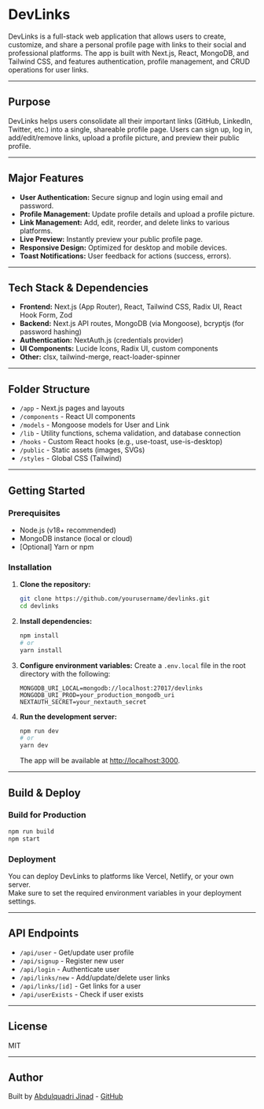 # DevLinks

DevLinks is a full-stack web application that allows users to create, customize, and share a personal profile page with links to their social and professional platforms. The app is built with Next.js, React, MongoDB, and Tailwind CSS, and features authentication, profile management, and CRUD operations for user links.

---

## Purpose

DevLinks helps users consolidate all their important links (GitHub, LinkedIn, Twitter, etc.) into a single, shareable profile page. Users can sign up, log in, add/edit/remove links, upload a profile picture, and preview their public profile.

---

## Major Features

- **User Authentication:** Secure signup and login using email and password.
- **Profile Management:** Update profile details and upload a profile picture.
- **Link Management:** Add, edit, reorder, and delete links to various platforms.
- **Live Preview:** Instantly preview your public profile page.
- **Responsive Design:** Optimized for desktop and mobile devices.
- **Toast Notifications:** User feedback for actions (success, errors).

---

## Tech Stack & Dependencies

- **Frontend:** Next.js (App Router), React, Tailwind CSS, Radix UI, React Hook Form, Zod
- **Backend:** Next.js API routes, MongoDB (via Mongoose), bcryptjs (for password hashing)
- **Authentication:** NextAuth.js (credentials provider)
- **UI Components:** Lucide Icons, Radix UI, custom components
- **Other:** clsx, tailwind-merge, react-loader-spinner

---

## Folder Structure

- `/app` - Next.js pages and layouts
- `/components` - React UI components
- `/models` - Mongoose models for User and Link
- `/lib` - Utility functions, schema validation, and database connection
- `/hooks` - Custom React hooks (e.g., use-toast, use-is-desktop)
- `/public` - Static assets (images, SVGs)
- `/styles` - Global CSS (Tailwind)

---

## Getting Started

### Prerequisites

- Node.js (v18+ recommended)
- MongoDB instance (local or cloud)
- [Optional] Yarn or npm

### Installation

1. **Clone the repository:**

   ```sh
   git clone https://github.com/yourusername/devlinks.git
   cd devlinks
   ```

2. **Install dependencies:**

   ```sh
   npm install
   # or
   yarn install
   ```

3. **Configure environment variables:**
   Create a `.env.local` file in the root directory with the following:

   ```
   MONGODB_URI_LOCAL=mongodb://localhost:27017/devlinks
   MONGODB_URI_PROD=your_production_mongodb_uri
   NEXTAUTH_SECRET=your_nextauth_secret
   ```

4. **Run the development server:**
   ```sh
   npm run dev
   # or
   yarn dev
   ```
   The app will be available at [http://localhost:3000](http://localhost:3000).

---

## Build & Deploy

### Build for Production

```sh
npm run build
npm start
```

### Deployment

You can deploy DevLinks to platforms like Vercel, Netlify, or your own server.  
Make sure to set the required environment variables in your deployment settings.

---

## API Endpoints

- `/api/user` - Get/update user profile
- `/api/signup` - Register new user
- `/api/login` - Authenticate user
- `/api/links/new` - Add/update/delete user links
- `/api/links/[id]` - Get links for a user
- `/api/userExists` - Check if user exists

---

## License

MIT

---

## Author

Built by [Abdulquadri Jinad](https://omobolaji.vercel.app/) - [GitHub](https://github.com/Qmobolaji)
